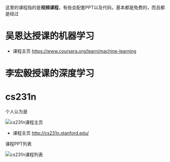 
这里的课程指的是**视频课程**，有些会配套PPT以及代码，基本都是免费的，而且都是经过

# 吴恩达授课的机器学习

- 课程主页 https://www.coursera.org/learn/machine-learning


# 李宏毅授课的深度学习

# cs231n

个人认为是

![cs231n课程主页](http://image.oldpan.me/cs231n%E8%AF%BE%E7%A8%8B%E4%B8%BB%E9%A1%B5.png)

- 课程主页 http://cs231n.stanford.edu/

课程PPT列表

![cs231n课程列表](http://image.oldpan.me/cs231n%E8%AF%BE%E7%A8%8B%E5%88%97%E8%A1%A8.png)



